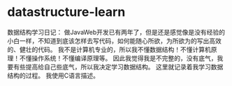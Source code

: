 # datastructure-learn
数据结构学习日记：
做JavaWeb开发已有两年了，但是还是感觉像是没有经验的小白一样，不知道到底该怎样去写代码，如何能随心所欲，为所欲为的写出高效的、健壮的代码。
我不是计算机专业的，所以我不懂数据结构！不懂计算机原理！不懂操作系统！不懂编译原理等。
因此我觉得我是不完整的，没有底气，我要有些提高给自己些底气，所以我决定学习数据结构。
这里就记录着我学习数据结构的过程。
我使用C语言描述。
